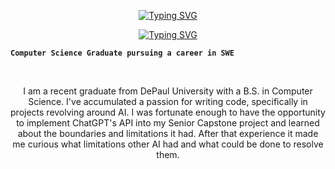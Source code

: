 <p align="center">
  <a href="https://git.io/typing-svg"><img src="https://readme-typing-svg.demolab.com?font=Fira+Code&duration=1&pause=1&color=A623E1&center=true&repeat=false&width=435&lines=Nicholas+Zdrzalka" alt="Typing SVG" /></a>
</p>

<p align="center">
  <a href="https://git.io/typing-svg"><img src="https://readme-typing-svg.demolab.com?font=Fira+Code&pause=1000&color=A623E1&center=true&width=435&lines=Computer+Science+Graduate;Pursuing+SWE+Career;Learning+new+things+%26+improving" alt="Typing SVG" /></a>
</p>

**`Computer Science Graduate pursuing a career in SWE`**

<div align="center">
<br>
<p>I am a recent graduate from DePaul University with a B.S. in Computer Science.
I've accumulated a passion for writing code, specifically in projects revolving around AI.
I was fortunate enough to have the opportunity to implement ChatGPT's API into
my Senior Capstone project and learned about the boundaries and limitations it had.
After that experience it made me curious what limitations other AI had
and what could be done to resolve them.</p>
</div>


